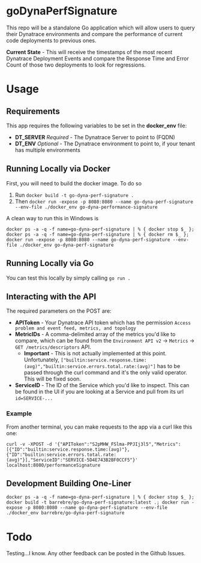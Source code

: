 # goDynaPerfSignature

This repo will be a standalone Go application which will allow users to query their Dynatrace environments and compare the performance of current code deployments to previous ones.

**Current State** - This will receive the timestamps of the most recent Dynatrace Deployment Events and compare the Response Time and Error Count of those two deployments to look for regressions.

# Usage
## Requirements
This app requires the following variables to be set in the **docker_env** file:
* **DT_SERVER** *Required* - The Dynatrace Server to point to (FQDN)
* **DT_ENV** *Optional* - The Dynatrace environment to point to, if your tenant has multiple environments

## Running Locally via Docker
First, you will need to build the docker image. To do so
1. Run `docker build -t go-dyna-perf-signature .`
1. Then `docker run -expose -p 8080:8080 --name go-dyna-perf-signature --env-file ./docker_env go-dyna-performance-signature`

A clean way to run this in Windows is

```
docker ps -a -q -f name=go-dyna-perf-signature | % { docker stop $_ }; docker ps -a -q -f name=go-dyna-perf-signature | % { docker rm $_ }; docker run -expose -p 8080:8080 --name go-dyna-perf-signature --env-file ./docker_env go-dyna-perf-signature
```

## Running Locally via Go
You can test this locally by simply calling `go run .`

## Interacting with the API
The required parameters on the POST are:
* **APIToken** - Your Dynatrace API token which has the permission `Access problem and event feed, metrics, and topology`
* **MetricIDs** - A comma-delimited array of the metrics you'd like to compare, which can be found from the `Environment API v2` -> `Metrics` -> `GET /metrics/descriptors` API.
  * **Important** - This is not actually implemented at this point. Unfortunately, `["builtin:service.response.time:(avg)","builtin:service.errors.total.rate:(avg)"]` has to be passed through the curl command and it's the only valid operator. This will be fixed soon.
* **ServiceID** - The ID of the Service which you'd like to inspect. This can be found in the UI if you are looking at a Service and pull from its url `id=SERVICE-...`

### Example
From another terminal, you can make requests to the app via a curl like this one:

```
curl -v -XPOST -d '{"APIToken":"S2pMHW_FSlma-PPJIj3l5","Metrics":[{"ID":"builtin:service.response.time:(avg)"},{"ID":"builtin:service.errors.total.rate:(avg)"}],"ServiceID":"SERVICE-5D4E743B2BF0CCF5"}' localhost:8080/performanceSignature
```

## Development Building One-Liner
```
docker ps -a -q -f name=go-dyna-perf-signature | % { docker stop $_ }; docker build -t barrebre/go-dyna-perf-signature:latest .; docker run -expose -p 8080:8080 --name go-dyna-perf-signature --env-file ./docker_env barrebre/go-dyna-perf-signature
```

# Todo
Testing...I know. Any other feedback can be posted in the Github Issues.


